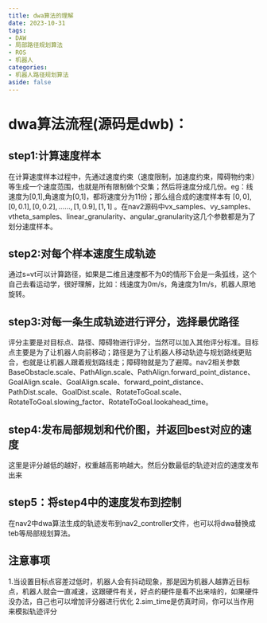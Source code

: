 ```yaml
---
title: dwa算法的理解
date: 2023-10-31
tags:
- DAW
- 局部路径规划算法
- ROS
- 机器人
categories:
- 机器人路径规划算法
aside: false
---
```


# dwa算法流程(源码是dwb)：
## step1:计算速度样本
在计算速度样本过程中，先通过速度约束（速度限制，加速度约束，障碍物约束）等生成一个速度范围，也就是所有限制做个交集；然后将速度分成几份。eg：线速度为[0,1],角速度为[0,1]，都将速度分为11份；那么组合成的速度样本有 $[0,0],[0,0.1],[0,0.2],……,[1,0.9],[1,1]$ 。在nav2源码中vx_samples、vy_samples、vtheta_samples、linear_granularity、angular_granularity这几个参数都是为了划分速度样本。
## step2:对每个样本速度生成轨迹
通过s=vt可以计算路径，如果是二维且速度都不为0的情形下会是一条弧线，这个自己去看运动学，很好理解，比如：线速度为0m/s，角速度为1m/s，机器人原地旋转。
## step3:对每一条生成轨迹进行评分，选择最优路径
评分主要是对目标点、路径、障碍物进行评分，当然可以加入其他评分标准。目标点主要是为了让机器人向前移动；路径是为了让机器人移动轨迹与规划路线更贴合，也就是让机器人跟着规划路线走；障碍物就是为了避障。nav2相关参数BaseObstacle.scale、PathAlign.scale、PathAlign.forward_point_distance、GoalAlign.scale、GoalAlign.scale、forward_point_distance、PathDist.scale、GoalDist.scale、RotateToGoal.scale、RotateToGoal.slowing_factor、RotateToGoal.lookahead_time。
## step4:发布局部规划和代价图，并返回best对应的速度
这里是评分越低的越好，权重越高影响越大。然后分数最低的轨迹对应的速度发布出来
## step5：将step4中的速度发布到控制
在nav2中dwa算法生成的轨迹发布到nav2_controller文件，也可以将dwa替换成teb等局部规划算法。

## 注意事项
1.当设置目标点容差过低时，机器人会有抖动现象，那是因为机器人越靠近目标点，机器人就会一直减速，这跟硬件有关，好点的硬件是看不出来啥的，如果硬件没办法，自己也可以增加评分器进行优化
2.sim_time是仿真时间，你可以当作用来模拟轨迹评分